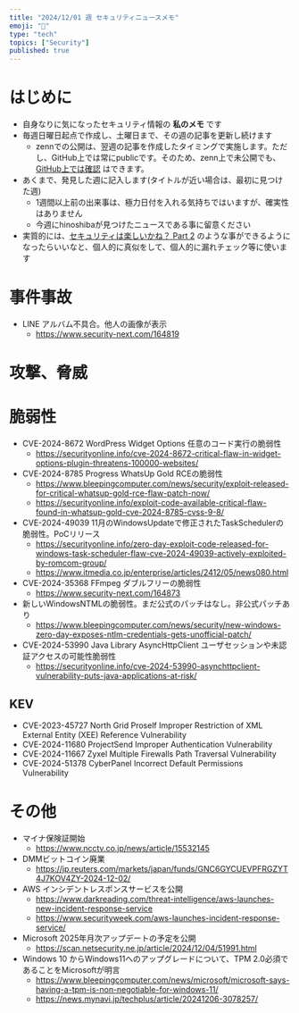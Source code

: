 ```yaml
---
title: "2024/12/01 週 セキュリティニュースメモ"
emoji: "🔖"
type: "tech"
topics: ["Security"]
published: true
---
```


# はじめに
* 自身なりに気になったセキュリティ情報の **私のメモ** です
* 毎週日曜日起点で作成し、土曜日まで、その週の記事を更新し続けます
    * zennでの公開は、翌週の記事を作成したタイミングで実施します。ただし、GitHub上では常にpublicです。そのため、zenn上で未公開でも、[GitHub上では確認](https://github.com/hinoshiba/zenn.dev/tree/main/articles) はできます。
* あくまで、発見した週に記入します(タイトルが近い場合は、最初に見つけた週)
    * 1週間以上前の出来事は、極力日付を入れる気持ちではいますが、確実性はありません
    * 今週にhinoshibaが見つけたニュースである事に留意ください
* 実質的には、[セキュリティは楽しいかね？ Part 2](https://negi.hatenablog.com/) のような事ができるようになったらいいなと、個人的に真似をして、個人的に漏れチェック等に使います

# 事件事故

* LINE アルバム不具合。他人の画像が表示
    * https://www.security-next.com/164819

# 攻撃、脅威

# 脆弱性

* CVE-2024-8672 WordPress Widget Options 任意のコード実行の脆弱性
    * https://securityonline.info/cve-2024-8672-critical-flaw-in-widget-options-plugin-threatens-100000-websites/
* CVE-2024-8785 Progress WhatsUp Gold RCEの脆弱性
    * https://www.bleepingcomputer.com/news/security/exploit-released-for-critical-whatsup-gold-rce-flaw-patch-now/
    * https://securityonline.info/exploit-code-available-critical-flaw-found-in-whatsup-gold-cve-2024-8785-cvss-9-8/
* CVE-2024-49039 11月のWindowsUpdateで修正されたTaskSchedulerの脆弱性。PoCリリース
    * https://securityonline.info/zero-day-exploit-code-released-for-windows-task-scheduler-flaw-cve-2024-49039-actively-exploited-by-romcom-group/
    * https://www.itmedia.co.jp/enterprise/articles/2412/05/news080.html
* CVE-2024-35368 FFmpeg ダブルフリーの脆弱性
    * https://www.security-next.com/164873
* 新しいWindowsNTMLの脆弱性。まだ公式のパッチはなし。非公式パッチあり
    * https://www.bleepingcomputer.com/news/security/new-windows-zero-day-exposes-ntlm-credentials-gets-unofficial-patch/
* CVE-2024-53990 Java Library AsyncHttpClient ユーザセッションや未認証アクセスの可能性脆弱性
    * https://securityonline.info/cve-2024-53990-asynchttpclient-vulnerability-puts-java-applications-at-risk/

## KEV
* CVE-2023-45727 North Grid Proself Improper Restriction of XML External Entity (XEE) Reference Vulnerability
* CVE-2024-11680 ProjectSend Improper Authentication Vulnerability
* CVE-2024-11667 Zyxel Multiple Firewalls Path Traversal Vulnerability
* CVE-2024-51378 CyberPanel Incorrect Default Permissions Vulnerability

# その他

* マイナ保険証開始
    * https://www.ncctv.co.jp/news/article/15532145
* DMMビットコイン廃業
    * https://jp.reuters.com/markets/japan/funds/GNC6GYCUEVPFRGZYT4J7KOV4ZY-2024-12-02/
* AWS インシデントレスポンスサービスを公開
    * https://www.darkreading.com/threat-intelligence/aws-launches-new-incident-response-service
    * https://www.securityweek.com/aws-launches-incident-response-service/
* Microsoft 2025年月次アップデートの予定を公開
    * https://scan.netsecurity.ne.jp/article/2024/12/04/51991.html
* Windows 10 からWindows11へのアップグレードについて、TPM 2.0必須であることをMicrosoftが明言
    * https://www.bleepingcomputer.com/news/microsoft/microsoft-says-having-a-tpm-is-non-negotiable-for-windows-11/
    * https://news.mynavi.jp/techplus/article/20241206-3078257/
